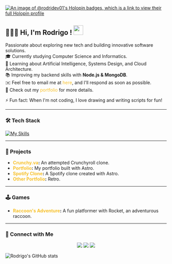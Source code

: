 [![An image of @rodridev01's Holopin badges, which is a link to view their full Holopin profile](https://holopin.me/rodridev01)](https://holopin.io/@rodridev01)
## 👨🏻‍💻 Hi, I'm Rodrigo ! <img src="https://raw.githubusercontent.com/MartinHeinz/MartinHeinz/master/wave.gif" width="30px">

Passionate about exploring new tech and building innovative software solutions. <br>
🎓 Currently studying Computer Science and Informatics.<br>
🌱 Learning about Artificial Intelligence, Systems Design, and Cloud Architecture.<br>
📚 Improving my backend skills with **Node.js & MongoDB**.<br>
✉️ Feel free to email me at <a href="mailto:rph26031994@gmail.com" style="color:#f7c02b; text-decoration:none;">here</a>, and I'll respond as soon as possible.<br>
📄 Check out my <a href="https://rodrigoporfolio26.netlify.app" style="color:#f7c02b; text-decoration:none;">portfolio</a> for more details.

⚡ Fun fact: When I'm not coding, I love drawing and writing scripts for fun!

---
 ### 🛠 Tech Stack
[![My Skills](https://skillicons.dev/icons?i=html,css,javascript,python,nodejs,java,kotlin,git,github,unity,astro,react,figma,markdown&theme=dark)](https://skillicons.dev)

---

### 📂 Projects

- **<a href="https://animebebop.netlify.app" style="color:#f7c02b; text-decoration:none;">Crunchy.va</a>:** An attempted Crunchyroll clone.
- **<a href="https://rodrigoporfolio26.netlify.app" style="color:#f7c02b; text-decoration:none;">Portfolio</a>:** My portfolio built with Astro.
- **<a href="https://spotify26.netlify.app" style="color:#f7c02b; text-decoration:none;">Spotify Clone</a>:** A Spotify clone created with Astro.
- **<a href="https://pixelrodridev.netlify.app" style="color:#f7c02b; text-decoration:none;">Other Portfolio</a>:** Retro.

---

### 🕹 Games

- **<a href="https://github.com/rodridev-01/Raccoon-s-Adventure" style="color:#f7c02b; text-decoration:none;">Raccoon's Adventure</a>:** A fun platformer with Rocket, an adventurous raccoon.

---

### 🤝 Connect with Me

<p align="center">
  <a href="https://www.linkedin.com/in/rodrigo-pe%C3%B1a-0953762b1/"><img src="https://img.shields.io/badge/-LinkedIn-0077B5?style=flat&logo=Linkedin&logoColor=white"/></a>
  <a href="mailto:rph26031994@gmail.com"><img src="https://img.shields.io/badge/-Gmail-D14836?style=flat&logo=Gmail&logoColor=white"/></a>
  <a href="https://instagram.com/rodrigou.py"><img src="https://img.shields.io/badge/-Instagram-E4405F?style=flat&logo=Instagram&logoColor=white"/></a>
</p>

![Rodrigo's GitHub stats](https://github-readme-stats.vercel.app/api?username=rodridev-01&show_icons=true&theme=radical)


